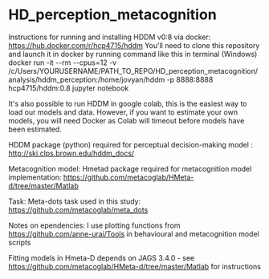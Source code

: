 # HD_perception_metacognition

Instructions for running and installing HDDM v0:8 via docker:
https://hub.docker.com/r/hcp4715/hddm
You'll need to clone this repository and launch it in docker by running command like this in terminal (Windows) 
docker run -it --rm --cpus=12 -v /c/Users/YOURUSERNAME/PATH_TO_REPO/HD_perception_metacognition/analysis/hddm_perception:/home/jovyan/hddm -p 8888:8888 hcp4715/hddm:0.8 jupyter notebook

It's also possible to run HDDM in google colab, this is the easiest way to load our models and data. However, if you want to estimate your own models, you will need Docker as Colab will timeout before models have been estimated. 

HDDM package (python) required for perceptual decision-making model : http://ski.clps.brown.edu/hddm_docs/

Metacognition model:
Hmetad package required for metacognition model implementation: https://github.com/metacoglab/HMeta-d/tree/master/Matlab

Task: 
Meta-dots task used in this study: https://github.com/metacoglab/meta_dots

Notes on ependencies:
I use plotting functions from https://github.com/anne-urai/Tools in behavioural and metacognition model scripts

Fitting models in Hmeta-D depends on JAGS 3.4.0 - see https://github.com/metacoglab/HMeta-d/tree/master/Matlab for instructions

